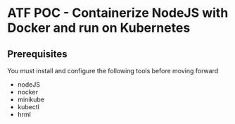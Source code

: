 # ATF POC - Containerize NodeJS with Docker and run on Kubernetes

## Prerequisites
You must install and configure the following tools before moving forward
* nodeJS
* nocker
* minikube
* kubectl
* hrml
